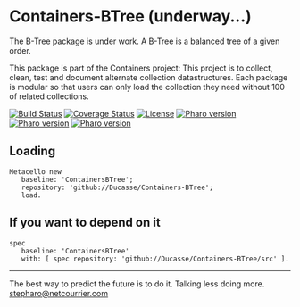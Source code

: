 # Containers-BTree (underway...)


The B-Tree package is under work.
A B-Tree is a balanced tree of a given order.


This package is part of the Containers project: This project is to collect, clean, test and document alternate collection datastructures.
Each package is modular so that users can only load the collection they need without 100 of related collections. 

[![Build Status](https://travis-ci.com/Ducasse/Containers-BTree.svg?branch=master)](https://travis-ci.com/Ducasse/Containers-BTree)
[![Coverage Status](https://coveralls.io/repos/github//Ducasse/Containers-BTree/badge.svg?branch=master)](https://coveralls.io/github//Ducasse/Containers-BTree?branch=master)
[![License](https://img.shields.io/badge/license-MIT-blue.svg)]()
[![Pharo version](https://img.shields.io/badge/Pharo-6.1-%23aac9ff.svg)](https://pharo.org/download)
[![Pharo version](https://img.shields.io/badge/Pharo-7.0-%23aac9ff.svg)](https://pharo.org/download)
[![Pharo version](https://img.shields.io/badge/Pharo-8.0-%23aac9ff.svg)](https://pharo.org/download)
<!-- [![Build status](https://ci.appveyor.com/api/projects/status/1wdnjvmlxfbml8qo?svg=true)](https://ci.appveyor.com/project/olekscode/dataframe)  -->



## Loading

```
Metacello new
   baseline: 'ContainersBTree';
   repository: 'github://Ducasse/Containers-BTree';
   load.
```

## If you want to depend on it

```
spec 
   baseline: 'ContainersBTree' 
   with: [ spec repository: 'github://Ducasse/Containers-BTree/src' ].
```

----
The best way to predict the future is to do it.
Talking less doing more. stepharo@netcourrier.com
